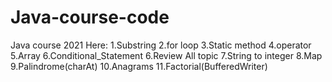 # Java-course-code
Java course 2021
Here:
1.Substring
2.for loop
3.Static method
4.operator
5.Array
6.Conditional_Statement
6.Review All topic
7.String to integer
8.Map
9.Palindrome(charAt)
10.Anagrams
11.Factorial(BufferedWriter)
